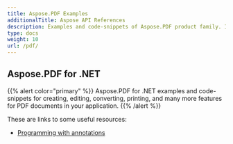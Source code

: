 ```yaml
---
title: Aspose.PDF Examples
additionalTitle: Aspose API References
description: Examples and code-snippets of Aspose.PDF product family. It includes basic and advance examples of usage of Aspose.PDF.
type: docs
weight: 10
url: /pdf/
---
```


## Aspose.PDF for .NET
{{% alert color="primary" %}}
Aspose.PDF for .NET examples and code-snippets for creating, editing, converting, printing, and many more features for PDF documents in your application. 
{{% /alert %}}

These are links to some useful resources:
- [Programming with annotations](./net/annotations/)


